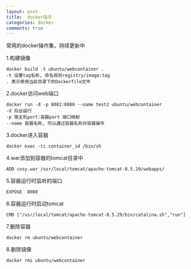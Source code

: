 ```yaml
---
layout: post
title:  docker指令
categories: docker
comments: true
---
```

常用的docker操作集，持续更新中

1.构建镜像

	docker build -t ubuntu/webcontainer .
	-t 设置tag名称, 命名规则registry/image:tag
	. 表示使用当前目录下的Dockerfile文件

2.docker访问web端口

	docker run -d -p 8082:8080 --name test2 ubuntu/webcontainer
	-d 后台运行
	-p 宿主机port:容器port 端口映射
	--name 容器名称, 可以通过容器名称对容器操作

3.docker进入容器

	docker exec -ti container_id /bin/sh

4.war添加到容器的tomcat目录中

	ADD cosy.war /usr/local/tomcat/apache-tomcat-8.5.29/webapps/

5.容器运行时监听的端口

	EXPOSE  8080

6.容器运行时启动tomcat

	CMD ["/usr/local/tomcat/apache-tomcat-8.5.29/bin/catalina.sh","run"]

7.删除容器

	docker rm ubuntu/webcontainer

8.删除镜像

	docker rmi ubuntu/webcontainer

